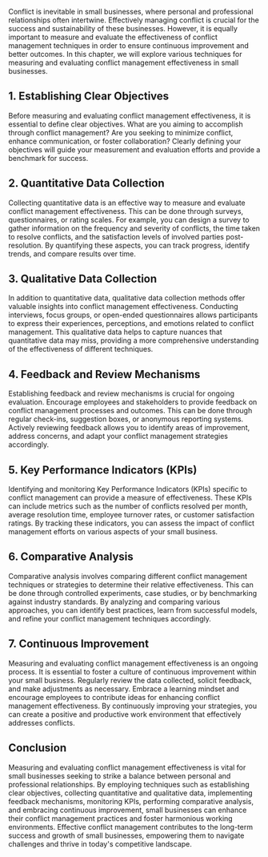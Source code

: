 
Conflict is inevitable in small businesses, where personal and professional relationships often intertwine. Effectively managing conflict is crucial for the success and sustainability of these businesses. However, it is equally important to measure and evaluate the effectiveness of conflict management techniques in order to ensure continuous improvement and better outcomes. In this chapter, we will explore various techniques for measuring and evaluating conflict management effectiveness in small businesses.

## 1\. Establishing Clear Objectives

Before measuring and evaluating conflict management effectiveness, it is essential to define clear objectives. What are you aiming to accomplish through conflict management? Are you seeking to minimize conflict, enhance communication, or foster collaboration? Clearly defining your objectives will guide your measurement and evaluation efforts and provide a benchmark for success.

## 2\. Quantitative Data Collection

Collecting quantitative data is an effective way to measure and evaluate conflict management effectiveness. This can be done through surveys, questionnaires, or rating scales. For example, you can design a survey to gather information on the frequency and severity of conflicts, the time taken to resolve conflicts, and the satisfaction levels of involved parties post-resolution. By quantifying these aspects, you can track progress, identify trends, and compare results over time.

## 3\. Qualitative Data Collection

In addition to quantitative data, qualitative data collection methods offer valuable insights into conflict management effectiveness. Conducting interviews, focus groups, or open-ended questionnaires allows participants to express their experiences, perceptions, and emotions related to conflict management. This qualitative data helps to capture nuances that quantitative data may miss, providing a more comprehensive understanding of the effectiveness of different techniques.

## 4\. Feedback and Review Mechanisms

Establishing feedback and review mechanisms is crucial for ongoing evaluation. Encourage employees and stakeholders to provide feedback on conflict management processes and outcomes. This can be done through regular check-ins, suggestion boxes, or anonymous reporting systems. Actively reviewing feedback allows you to identify areas of improvement, address concerns, and adapt your conflict management strategies accordingly.

## 5\. Key Performance Indicators (KPIs)

Identifying and monitoring Key Performance Indicators (KPIs) specific to conflict management can provide a measure of effectiveness. These KPIs can include metrics such as the number of conflicts resolved per month, average resolution time, employee turnover rates, or customer satisfaction ratings. By tracking these indicators, you can assess the impact of conflict management efforts on various aspects of your small business.

## 6\. Comparative Analysis

Comparative analysis involves comparing different conflict management techniques or strategies to determine their relative effectiveness. This can be done through controlled experiments, case studies, or by benchmarking against industry standards. By analyzing and comparing various approaches, you can identify best practices, learn from successful models, and refine your conflict management techniques accordingly.

## 7\. Continuous Improvement

Measuring and evaluating conflict management effectiveness is an ongoing process. It is essential to foster a culture of continuous improvement within your small business. Regularly review the data collected, solicit feedback, and make adjustments as necessary. Embrace a learning mindset and encourage employees to contribute ideas for enhancing conflict management effectiveness. By continuously improving your strategies, you can create a positive and productive work environment that effectively addresses conflicts.

## Conclusion

Measuring and evaluating conflict management effectiveness is vital for small businesses seeking to strike a balance between personal and professional relationships. By employing techniques such as establishing clear objectives, collecting quantitative and qualitative data, implementing feedback mechanisms, monitoring KPIs, performing comparative analysis, and embracing continuous improvement, small businesses can enhance their conflict management practices and foster harmonious working environments. Effective conflict management contributes to the long-term success and growth of small businesses, empowering them to navigate challenges and thrive in today's competitive landscape.
